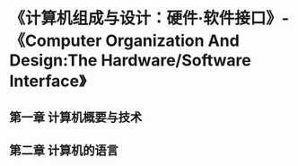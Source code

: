 # 《计算机组成与设计：硬件·软件接口》-《Computer Organization And Design:The Hardware/Software Interface》
## 第一章 计算机概要与技术
## 第二章 计算机的语言

